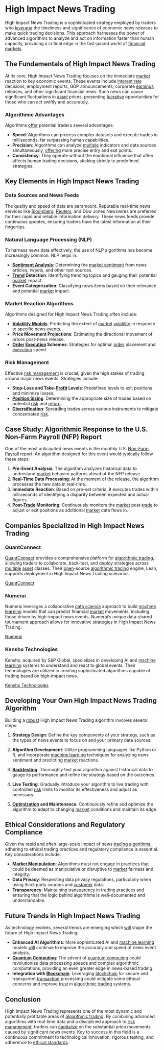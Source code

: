 # High Impact News Trading

High Impact News Trading is a sophisticated strategy employed by traders who [leverage](../l/leverage.md) the timeliness and significance of economic news releases to make quick trading decisions. This approach harnesses the power of advanced algorithms to analyze and act on information faster than human capacity, providing a critical edge in the fast-paced world of [financial markets](../f/financial_market.md).

## The Fundamentals of High Impact News Trading

At its core, High Impact News Trading focuses on the immediate [market](../m/market.md) reaction to key economic events. These events include [interest rate](../i/interest_rate.md) decisions, employment reports, GDP announcements, corporate [earnings](../e/earnings.md) releases, and other significant financial news. Such news can cause significant fluctuations in [asset](../a/asset.md) prices, presenting [lucrative](../l/lucrative.md) opportunities for those who can act swiftly and accurately.

### Algorithmic Advantages

Algorithms [offer](../o/offer.md) potential traders several advantages:
- **Speed**: Algorithms can process complex datasets and execute trades in milliseconds, far surpassing human capabilities.
- **Precision**: Algorithms can analyze [multiple](../m/multiple.md) indicators and data sources simultaneously, [offering](../o/offering.md) more precise entry and exit points.
- **Consistency**: They operate without the emotional influence that often affects human trading decisions, sticking strictly to predefined strategies.

## Key Elements in High Impact News Trading

### Data Sources and News Feeds

The quality and speed of data are paramount. Reputable real-time news services like [Bloomberg](../b/bloomberg.md), [Reuters](../r/reuters.md), and Dow Jones Newswires are preferred for their rapid and reliable information delivery. These news feeds provide continuous updates, ensuring traders have the latest information at their fingertips.

### Natural Language Processing (NLP)

To harness news data effectively, the use of NLP algorithms has become increasingly common. NLP helps in:
- **[Sentiment Analysis](../s/sentiment_analysis.md)**: Determining the [market sentiment](../m/market_sentiment.md) from news articles, tweets, and other text sources.
- **[Trend](../t/trend.md) Detection**: Identifying trending topics and gauging their potential [market](../m/market.md) impact.
- **Event Categorization**: Classifying news items based on their relevance and potential [market](../m/market.md) impact.

### Market Reaction Algorithms

Algorithms designed for High Impact News Trading often include:
- **[Volatility Models](../v/volatility_models.md)**: Predicting the extent of [market](../m/market.md) [volatility](../v/volatility.md) in response to specific news events.
- **Price Movement Projections**: Estimating the directional movement of prices post-news release.
- **[Order](../o/order.md) [Execution](../e/execution.md) Schemes**: Strategies for optimal [order](../o/order.md) placement and [execution](../e/execution.md) speed.

### Risk Management

Effective [risk management](../r/risk_management.md) is crucial, given the high stakes of trading around major news events. Strategies include:
- **Stop-Loss and Take-[Profit](../p/profit.md) Levels**: Predefined levels to exit positions and minimize losses.
- **[Position Sizing](../p/position_sizing.md)**: Determining the appropriate size of trades based on potential [risk](../r/risk.md) and [return](../r/return.md).
- **[Diversification](../d/diversification.md)**: Spreading trades across various instruments to mitigate concentrated [risk](../r/risk.md).

## Case Study: Algorithmic Response to the U.S. Non-Farm Payroll (NFP) Report

One of the most anticipated news events is the monthly U.S. [Non-Farm Payroll](../n/non-farm_payroll.md) report. An algorithm designed for this event would typically follow these steps:

1. **Pre-Event Analysis**: The algorithm analyzes historical data to understand [market](../m/market.md) behavior patterns ahead of the NFP release.
2. **Real-Time Data Processing**: At the moment of the release, the algorithm processes the new data in real-time.
3. **Immediate Reaction**: Based on pre-set criteria, it executes trades within milliseconds of identifying a disparity between expected and actual figures.
4. **Post-[Trade](../t/trade.md) Monitoring**: Continuously monitors the [market](../m/market.md) post-[trade](../t/trade.md) to adjust or exit positions as additional [market](../m/market.md) data flows in.

## Companies Specialized in High Impact News Trading

### QuantConnect
[QuantConnect](../q/quantconnect.md) provides a comprehensive platform for [algorithmic trading](../a/algorithmic_trading.md), allowing traders to collaborate, back-test, and deploy strategies across [multiple](../m/multiple.md) [asset](../a/asset.md) classes. Their [open](../o/open.md)-source [algorithmic trading](../a/algorithmic_trading.md) engine, Lean, supports deployment in High Impact News Trading scenarios.

[QuantConnect](https://www.quantconnect.com/)

### Numerai
Numerai leverages a collaborative [data science](../d/data_science_in_trading.md) approach to build [machine learning](../m/machine_learning.md) models that can predict financial [market](../m/market.md) movements, including those driven by high-impact news events. Numerai’s unique data-shared tournament approach allows for innovative strategies in High Impact News Trading.

[Numerai](https://numer.ai/)

### Kensho Technologies
Kensho, acquired by S&P Global, specializes in developing AI and [machine learning](../m/machine_learning.md) systems to understand and react to global events. Their technologies are utilized in creating sophisticated algorithms capable of trading based on high-impact news.

[Kensho Technologies](https://www.kensho.com/)

## Developing Your Own High Impact News Trading Algorithm

Building a [robust](../r/robust.md) High Impact News Trading algorithm involves several steps:

1. **Strategy Design**: Define the key components of your strategy, such as the types of news events to focus on and your primary data sources.
 
2. **Algorithm Development**: Utilize programming languages like Python or R, and incorporate [machine learning](../m/machine_learning.md) techniques for analyzing news sentiment and predicting [market](../m/market.md) reactions.

3. **[Backtesting](../b/backtesting.md)**: Thoroughly test your algorithm against historical data to gauge its performance and refine the strategy based on the outcomes.

4. **Live Testing**: Gradually introduce your algorithm to live trading with controlled [risk](../r/risk.md) limits to monitor its effectiveness and adjust as necessary.

5. **[Optimization](../o/optimization.md) and Maintenance**: Continuously refine and optimize the algorithm to adapt to changing [market](../m/market.md) conditions and maintain its edge.

## Ethical Considerations and Regulatory Compliance

Given the rapid and often large-scale impact of news [trading algorithms](../t/trading_algorithms.md), adhering to ethical trading practices and regulatory compliance is essential. Key considerations include:

- **[Market Manipulation](../m/market_manipulation.md)**: Algorithms must not engage in practices that could be deemed as manipulative or disruptive to [market](../m/market.md) fairness and integrity.
- **Data Privacy**: Respecting data privacy regulations, particularly when using third-party sources and [customer](../c/customer.md) data.
- **[Transparency](../t/transparency.md)**: Maintaining [transparency](../t/transparency.md) in trading practices and ensuring that the logic behind algorithms is well-documented and understandable.

## Future Trends in High Impact News Trading

As technology evolves, several trends are emerging which [will](../w/will.md) shape the future of High Impact News Trading:

- **Enhanced AI Algorithms**: More sophisticated AI and [machine learning](../m/machine_learning.md) models [will](../w/will.md) continue to improve the accuracy and speed of news event analysis.
- **[Quantum Computing](../q/quantum_computing_in_trading.md)**: The advent of [quantum computing](../q/quantum_computing_in_trading.md) could revolutionize data processing speeds and complex algorithmic computations, providing an even greater edge in news-based trading.
- **Integration with [Blockchain](../b/blockchain_in_trading.md)**: Leveraging [blockchain](../b/blockchain_in_trading.md) for secure and transparent [transaction](../t/transaction.md) processing could mitigate some ethical concerns and improve [trust](../t/trust.md) in [algorithmic trading](../a/algorithmic_trading.md) systems.

## Conclusion

High Impact News Trading represents one of the most dynamic and potentially profitable areas of [algorithmic trading](../a/algorithmic_trading.md). By combining advanced algorithms with real-time data and a disciplined approach to [risk management](../r/risk_management.md), traders can [capitalize](../c/capitalize.md) on the substantial price movements caused by significant news events. Key to success in this field is a continuous commitment to technological innovation, rigorous testing, and adherence to [ethical standards](../e/ethical_standards_in_trading.md).